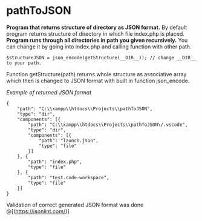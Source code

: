 # pathToJSON
**Program that returns structure of directory as JSON format.**
By default program returns structure of directory in which file index.php is placed. 
**Program runs through all directories in path you given recursively.**
You can change it by going into index.php and calling function with other path.

```
$structureJSON = json_encode(getStructure(__DIR__)); // change __DIR__ to your path.
```
Function getStructure(path) returns whole structure as associative array which then is changed to JSON format with built in function json_encode.

*Example of returned JSON format*
```
{
	"path": "C:\\xampp\\htdocs\\Projects\\pathToJSON",
	"type": "dir",
	"components": [{
		"path": "C:\\xampp\\htdocs\\Projects\\pathToJSON\/.vscode",
		"type": "dir",
		"components": [{
			"path": "launch.json",
			"type": "file"
		}]
	}, {
		"path": "index.php",
		"type": "file"
	}, {
		"path": "test.code-workspace",
		"type": "file"
	}]
}
```

Validation of correct generated JSON format was done @[(https://jsonlint.com/)]
